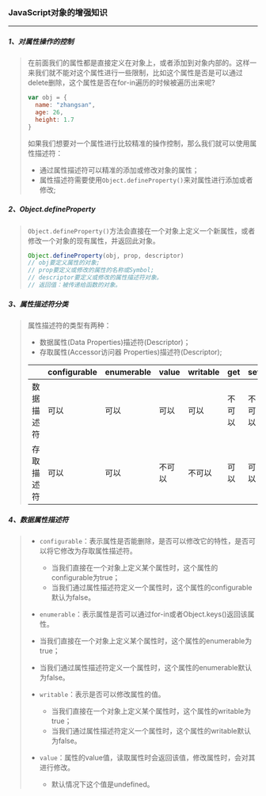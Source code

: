 ### JavaScript对象的增强知识

------

##### 1、对属性操作的控制

> 在前面我们的属性都是直接定义在对象上，或者添加到对象内部的。这样一来我们就不能对这个属性进行一些限制，比如这个属性是否是可以通过delete删除，这个属性是否在for-in遍历的时候被遍历出来呢?
>
> ```javascript
>var obj = {
>   name: "zhangsan",
>   age: 26,
>   height: 1.7
> }
> ```
> 
>如果我们想要对一个属性进行比较精准的操作控制，那么我们就可以使用属性描述符：
> 
>- 通过属性描述符可以精准的添加或修改对象的属性；
> - 属性描述符需要使用```Object.defineProperty()```来对属性进行添加或者修改;



##### 2、Object.defineProperty

> ```Object.defineProperty()```方法会直接在一个对象上定义一个新属性，或者修改一个对象的现有属性，并返回此对象。
>
> ```javascript
> Object.defineProperty(obj, prop, descriptor)
> // obj要定义属性的对象; 
> // prop要定义或修改的属性的名称或Symbol;
> // descriptor要定义或修改的属性描述符对象。
> // 返回值：被传递给函数的对象。
> ```



##### 3、属性描述符分类

> 属性描述符的类型有两种：
>
> - 数据属性(Data Properties)描述符(Descriptor)；
> - 存取属性(Accessor访问器 Properties)描述符(Descriptor);
>
> |            | configurable | enumerable | value  | writable | get    | set    |
> | ---------- | :----------- | ---------- | ------ | -------- | ------ | ------ |
> | 数据描述符 | 可以         | 可以       | 可以   | 可以     | 不可以 | 不可以 |
> | 存取描述符 | 可以         | 可以       | 不可以 | 不可以   | 可以   | 可以   |



##### 4、数据属性描述符

> - ```configurable```：表示属性是否能删除，是否可以修改它的特性，是否可以将它修改为存取属性描述符。
>   - 当我们直接在一个对象上定义某个属性时，这个属性的configurable为true；
>   - 当我们通过属性描述符定义一个属性时，这个属性的configurable默认为false。
>
> -  ```enumerable```：表示属性是否可以通过for-in或者Object.keys()返回该属性。
>   - 当我们直接在一个对象上定义某个属性时，这个属性的enumerable为true；
>   - 当我们通过属性描述符定义一个属性时，这个属性的enumerable默认为false。
>
> - ```writable```：表示是否可以修改属性的值。
>   - 当我们直接在一个对象上定义某个属性时，这个属性的writable为true；
>   - 当我们通过属性描述符定义一个属性时，这个属性的writable默认为false。
>
> - ```value```：属性的value值，读取属性时会返回该值，修改属性时，会对其进行修改。
>   - 默认情况下这个值是undefined。
